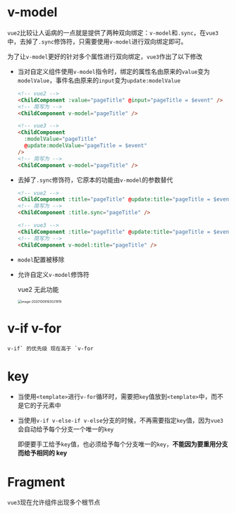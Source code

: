 # v-model

`vue2`比较让人诟病的一点就是提供了两种双向绑定：`v-model`和`.sync`，在`vue3`中，去掉了`.sync`修饰符，只需要使用`v-model`进行双向绑定即可。

为了让`v-model`更好的针对多个属性进行双向绑定，`vue3`作出了以下修改

- 当对自定义组件使用`v-model`指令时，绑定的属性名由原来的`value`变为`modelValue`，事件名由原来的`input`变为`update:modelValue`

  ```html
  <!-- vue2 -->
  <ChildComponent :value="pageTitle" @input="pageTitle = $event" />
  <!-- 简写为 -->
  <ChildComponent v-model="pageTitle" />

  <!-- vue3 -->
  <ChildComponent
    :modelValue="pageTitle"
    @update:modelValue="pageTitle = $event"
  />
  <!-- 简写为 -->
  <ChildComponent v-model="pageTitle" />
  ```

- 去掉了`.sync`修饰符，它原本的功能由`v-model`的参数替代

  ```html
  <!-- vue2 -->
  <ChildComponent :title="pageTitle" @update:title="pageTitle = $event" />
  <!-- 简写为 -->
  <ChildComponent :title.sync="pageTitle" />

  <!-- vue3 -->
  <ChildComponent :title="pageTitle" @update:title="pageTitle = $event" />
  <!-- 简写为 -->
  <ChildComponent v-model:title="pageTitle" />
  ```

- `model`配置被移除

- 允许自定义`v-model`修饰符

  vue2 无此功能

  <img src="http://mdrs.yuanjin.tech/img/20201008163022.png" alt="image-20201008163021918" style="zoom:50%;" />

# v-if v-for

```
v-if` 的优先级 现在高于 `v-for
```

# key

- 当使用`<template>`进行`v-for`循环时，需要把`key`值放到`<template>`中，而不是它的子元素中

- 当使用`v-if v-else-if v-else`分支的时候，不再需要指定`key`值，因为`vue3`会自动给予每个分支一个唯一的`key`

  即便要手工给予`key`值，也必须给予每个分支唯一的`key`，**不能因为要重用分支而给予相同的 key**

# Fragment

`vue3`现在允许组件出现多个根节点
